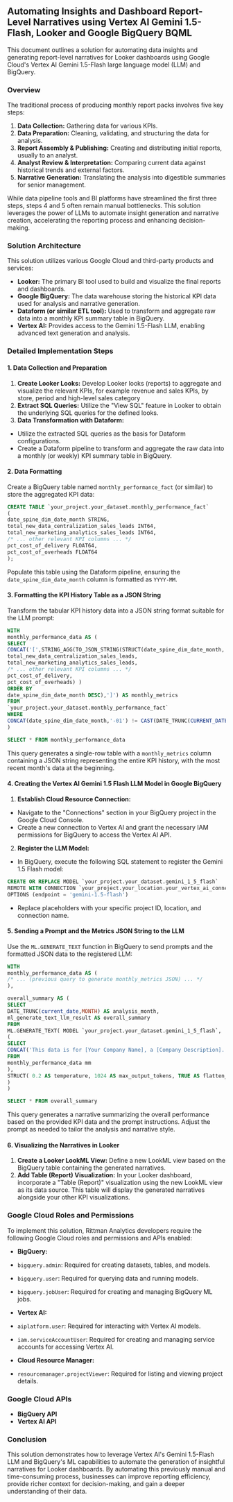 ## Automating Insights and Dashboard Report-Level Narratives using Vertex AI Gemini 1.5-Flash, Looker and Google BigQuery BQML

This document outlines a solution for automating data insights and generating report-level narratives for Looker dashboards using Google Cloud's Vertex AI Gemini 1.5-Flash large language model (LLM) and BigQuery.

### Overview

The traditional process of producing monthly report packs involves five key steps:

1. **Data Collection:** Gathering data for various KPIs.
2. **Data Preparation:** Cleaning, validating, and structuring the data for analysis.
3. **Report Assembly & Publishing:** Creating and distributing initial reports, usually to an analyst.
4. **Analyst Review & Interpretation:** Comparing current data against historical trends and external factors.
5. **Narrative Generation:** Translating the analysis into digestible summaries for senior management.

While data pipeline tools and BI platforms have streamlined the first three steps, steps 4 and 5 often remain manual bottlenecks. This solution leverages the power of LLMs to automate insight generation and narrative creation, accelerating the reporting process and enhancing decision-making.

### Solution Architecture

This solution utilizes various Google Cloud and third-party products and services:

- **Looker:** The primary BI tool used to build and visualize the final reports and dashboards.
- **Google BigQuery:** The data warehouse storing the historical KPI data used for analysis and narrative generation.
- **Dataform (or similar ETL tool):** Used to transform and aggregate raw data into a monthly KPI summary table in BigQuery.
- **Vertex AI:** Provides access to the Gemini 1.5-Flash LLM, enabling advanced text generation and analysis.

### Detailed Implementation Steps

#### 1. Data Collection and Preparation

1. **Create Looker Looks:** Develop Looker looks (reports) to aggregate and visualize the relevant KPIs, for example revenue and sales KPIs, by store, period and high-level sales category
2. **Extract SQL Queries:** Utilize the "View SQL" feature in Looker to obtain the underlying SQL queries for the defined looks.
3. **Data Transformation with Dataform:**
- Utilize the extracted SQL queries as the basis for Dataform configurations.
- Create a Dataform pipeline to transform and aggregate the raw data into a monthly (or weekly) KPI summary table in BigQuery.

#### 2. Data Formatting

Create a BigQuery table named `monthly_performance_fact` (or similar) to store the aggregated KPI data:

```sql
CREATE TABLE `your_project.your_dataset.monthly_performance_fact`
(
date_spine_dim_date_month STRING,
total_new_data_centralization_sales_leads INT64,
total_new_marketing_analytics_sales_leads INT64,
/* ... other relevant KPI columns ... */
pct_cost_of_delivery FLOAT64,
pct_cost_of_overheads FLOAT64
);
```

Populate this table using the Dataform pipeline, ensuring the `date_spine_dim_date_month` column is formatted as `YYYY-MM`.

#### 3. Formatting the KPI History Table as a JSON String

Transform the tabular KPI history data into a JSON string format suitable for the LLM prompt:

```sql
WITH
monthly_performance_data AS (
SELECT
CONCAT('[',STRING_AGG(TO_JSON_STRING(STRUCT(date_spine_dim_date_month,
total_new_data_centralization_sales_leads,
total_new_marketing_analytics_sales_leads,
/* ... other relevant KPI columns ... */
pct_cost_of_delivery,
pct_cost_of_overheads) )
ORDER BY
date_spine_dim_date_month DESC),']') AS monthly_metrics
FROM
`your_project.your_dataset.monthly_performance_fact`
WHERE
CONCAT(date_spine_dim_date_month,'-01') != CAST(DATE_TRUNC(CURRENT_DATE,MONTH) AS STRING)
)

SELECT * FROM monthly_performance_data
```

This query generates a single-row table with a `monthly_metrics` column containing a JSON string representing the entire KPI history, with the most recent month's data at the beginning.

#### 4. Creating the Vertex AI Gemini 1.5 Flash LLM Model in Google BigQuery

1. **Establish Cloud Resource Connection:**
- Navigate to the "Connections" section in your BigQuery project in the Google Cloud Console.
- Create a new connection to Vertex AI and grant the necessary IAM permissions for BigQuery to access the Vertex AI API.
2. **Register the LLM Model:**
- In BigQuery, execute the following SQL statement to register the Gemini 1.5 Flash model:

```sql
CREATE OR REPLACE MODEL `your_project.your_dataset.gemini_1_5_flash`
REMOTE WITH CONNECTION `your_project.your_location.your_vertex_ai_connection`
OPTIONS (endpoint = 'gemini-1.5-flash')
```

- Replace placeholders with your specific project ID, location, and connection name.

#### 5. Sending a Prompt and the Metrics JSON String to the LLM

Use the `ML.GENERATE_TEXT` function in BigQuery to send prompts and the formatted JSON data to the registered LLM:

```sql
WITH
monthly_performance_data AS (
/* ... (previous query to generate monthly_metrics JSON) ... */
),

overall_summary AS (
SELECT
DATE_TRUNC(current_date,MONTH) AS analysis_month,
ml_generate_text_llm_result AS overall_summary
FROM
ML.GENERATE_TEXT( MODEL `your_project.your_dataset.gemini_1_5_flash`,
(
SELECT
CONCAT('This data is for [Your Company Name], a [Company Description]. Please give me a summary of performance in a multi-paragraph format suitable for inclusion as narrative in a dashboard and with no header or greeting. Analyze the latest month in this dataset with the CEO and SMT as the audience, comparing against the previous month and current quarter-to-date to the previous quarter-to-date and current month to the same month last year, highlighting the most significant changes and trends in data and analyzing how the impact of changes in one metric are affecting others either within that month or over time.: ', mm.monthly_metrics) AS prompt
FROM
monthly_performance_data mm
),
STRUCT( 0.2 AS temperature, 1024 AS max_output_tokens, TRUE AS flatten_json_output)
)
)

SELECT * FROM overall_summary
```

This query generates a narrative summarizing the overall performance based on the provided KPI data and the prompt instructions. Adjust the prompt as needed to tailor the analysis and narrative style.

#### 6. Visualizing the Narratives in Looker

1. **Create a Looker LookML View:** Define a new LookML view based on the BigQuery table containing the generated narratives.
2. **Add Table (Report) Visualization:** In your Looker dashboard, incorporate a "Table (Report)" visualization using the new LookML view as its data source. This table will display the generated narratives alongside your other KPI visualizations.

### Google Cloud Roles and Permissions

To implement this solution, Rittman Analytics developers require the following Google Cloud roles and permissions and APIs enabled:

- **BigQuery:**
- `bigquery.admin`: Required for creating datasets, tables, and models.
- `bigquery.user`: Required for querying data and running models.
- `bigquery.jobUser`: Required for creating and managing BigQuery ML jobs.

- **Vertex AI:**
- `aiplatform.user`: Required for interacting with Vertex AI models.
- `iam.serviceAccountUser`: Required for creating and managing service accounts for accessing Vertex AI.

- **Cloud Resource Manager:**
- `resourcemanager.projectViewer`: Required for listing and viewing project details.

### Google Cloud APIs

- **BigQuery API**
- **Vertex AI API**

### Conclusion

This solution demonstrates how to leverage Vertex AI's Gemini 1.5-Flash LLM and BigQuery's ML capabilities to automate the generation of insightful narratives for Looker dashboards. By automating this previously manual and time-consuming process, businesses can improve reporting efficiency, provide richer context for decision-making, and gain a deeper understanding of their data.
